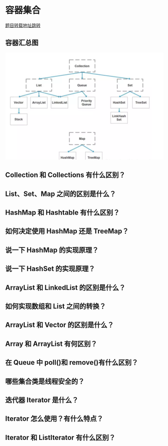# 容器集合
[题目转载地址跳转](https://blog.csdn.net/fangchao2011/article/details/89203535)
 
## 容器汇总图
![avatar](collection1.png)

## Collection 和 Collections 有什么区别？

## List、Set、Map 之间的区别是什么？

## HashMap 和 Hashtable 有什么区别？

## 如何决定使用 HashMap 还是 TreeMap？

## 说一下 HashMap 的实现原理？

## 说一下 HashSet 的实现原理？

## ArrayList 和 LinkedList 的区别是什么？

## 如何实现数组和 List 之间的转换？

## ArrayList 和 Vector 的区别是什么？

## Array 和 ArrayList 有何区别？

## 在 Queue 中 poll()和 remove()有什么区别？

## 哪些集合类是线程安全的？

## 迭代器 Iterator 是什么？

## Iterator 怎么使用？有什么特点？

## Iterator 和 ListIterator 有什么区别？


